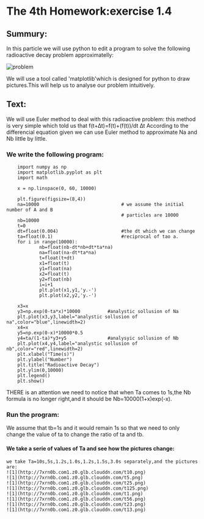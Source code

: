 # The 4th Homework:exercise 1.4
## Summury:
  In this particle we will use python to edit a program to solve the 
  following radioactive decay problem approximatelly:
  
  ![problem](http://7xrn0b.com1.z0.glb.clouddn.com/%E5%B1%8F%E5%B9%95%E5%BF%AB%E7%85%A7%202016-03-21%20%E4%B8%8B%E5%8D%883.16.23.png)
  
  We will use a tool called 'matplotlib'which is designed for python to draw pictures.This will help 
  us to analyse our problem intuitively.
## Text:
  We will use Euler method to deal with this radioactive problem:
  this method is very simple which told us that f(t+∆t)=f(t)+(f(t))/dt ∆t
  According to the differencial equation given we can use Euler method to approximate Na and Nb little 
  by little.
### We write the following program:
  
        import numpy as np
        import matplotlib.pyplot as plt
        import math

        x = np.linspace(0, 60, 10000)

        plt.figure(figsize=(8,4))
        na=10000                              # we assume the initial number of A and B
                                              # particles are 10000
        nb=10000
        t=0
        dt=float(0.004)                       #the dt which we can change
        ta=float(0.1)                         #reciprocal of tao a.
        for i in range(10000):
                nb=float(nb-dt*nb+dt*ta*na)
                na=float(na-dt*ta*na)
                t=float(t+dt)
                x1=float(t)
                y1=float(na)
                x2=float(t)
                y2=float(nb)
                i=i+1
                plt.plot(x1,y1,'y.-')
                plt.plot(x2,y2,'y.-')
        
        x3=x
        y3=np.exp(0-ta*x)*10000          #analystic sollusion of Na
        plt.plot(x3,y3,label="analystic sollusion of na",color="blue",linewidth=2)
        x4=x
        y5=np.exp(0-x)*10000*0.5
        y4=ta/(1-ta)*y3+y5               #analysyic sollusion of Nb
        plt.plot(x4,y4,label="analystic sollusion of nb",color="red",linewidth=2)
        plt.xlabel("Time(s)")
        plt.ylabel("Number")
        plt.title("Radioactive Decay")
        plt.ylim(0,10000)
        plt.legend()
        plt.show()
  THERE is an attention we need to notice that when Ta comes to 1s,the Nb formula is no longer 
  right,and it should be Nb=10000(1+x)exp(-x).
### Run the program:
  We assume that tb=1s and it would remain 1s so that we need to only change the value of ta to change
  the ratio of ta and tb.
#### We take a serie of values of Ta and see how the pictures change:
    we take Ta=10s,5s,1.2s,1.0s,1.2s,1.5s,3.0s separately,and the pictures are:
    ![1](http://7xrn0b.com1.z0.glb.clouddn.com/t10.png)
    ![1](http://7xrn0b.com1.z0.glb.clouddn.com/t5.png)
    ![1](http://7xrn0b.com1.z0.glb.clouddn.com/t25.png)
    ![1](http://7xrn0b.com1.z0.glb.clouddn.com/t125.png)
    ![1](http://7xrn0b.com1.z0.glb.clouddn.com/t1.png)
    ![1](http://7xrn0b.com1.z0.glb.clouddn.com/t56.png)
    ![1](http://7xrn0b.com1.z0.glb.clouddn.com/t23.png)
    ![1](http://7xrn0b.com1.z0.glb.clouddn.com/t13.png)

